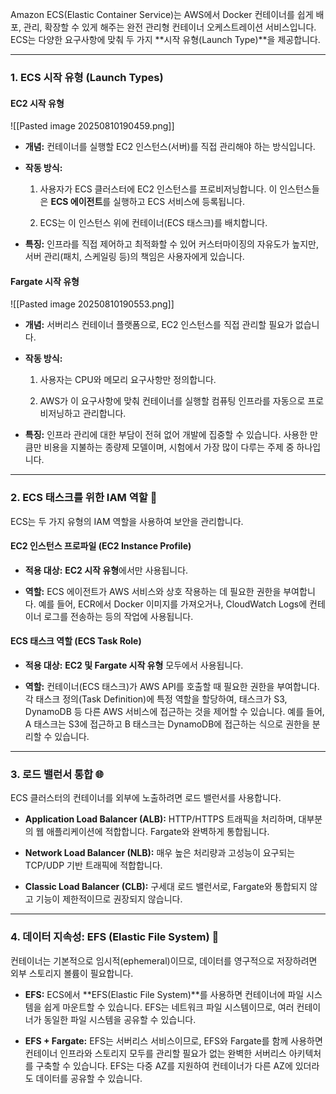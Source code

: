 
Amazon ECS(Elastic Container Service)는 AWS에서 Docker 컨테이너를 쉽게 배포, 관리, 확장할 수 있게 해주는 완전 관리형 컨테이너 오케스트레이션 서비스입니다. ECS는 다양한 요구사항에 맞춰 두 가지 **시작 유형(Launch Type)**을 제공합니다.

---

### 1. ECS 시작 유형 (Launch Types)

#### EC2 시작 유형

![[Pasted image 20250810190459.png]]

- **개념:** 컨테이너를 실행할 EC2 인스턴스(서버)를 직접 관리해야 하는 방식입니다.
    
- **작동 방식:**
    
    1. 사용자가 ECS 클러스터에 EC2 인스턴스를 프로비저닝합니다. 이 인스턴스들은 **ECS 에이전트**를 실행하고 ECS 서비스에 등록됩니다.
    
    2. ECS는 이 인스턴스 위에 컨테이너(ECS 태스크)를 배치합니다.
    
- **특징:** 인프라를 직접 제어하고 최적화할 수 있어 커스터마이징의 자유도가 높지만, 서버 관리(패치, 스케일링 등)의 책임은 사용자에게 있습니다.
    

#### Fargate 시작 유형

![[Pasted image 20250810190553.png]]

- **개념:** 서버리스 컨테이너 플랫폼으로, EC2 인스턴스를 직접 관리할 필요가 없습니다.
    
- **작동 방식:**
    
    1. 사용자는 CPU와 메모리 요구사항만 정의합니다.

    2. AWS가 이 요구사항에 맞춰 컨테이너를 실행할 컴퓨팅 인프라를 자동으로 프로비저닝하고 관리합니다.

- **특징:** 인프라 관리에 대한 부담이 전혀 없어 개발에 집중할 수 있습니다. 사용한 만큼만 비용을 지불하는 종량제 모델이며, 시험에서 가장 많이 다루는 주제 중 하나입니다.
    

---

### 2. ECS 태스크를 위한 IAM 역할 🔑

ECS는 두 가지 유형의 IAM 역할을 사용하여 보안을 관리합니다.

#### EC2 인스턴스 프로파일 (EC2 Instance Profile)

- **적용 대상:** **EC2 시작 유형**에서만 사용됩니다.

- **역할:** ECS 에이전트가 AWS 서비스와 상호 작용하는 데 필요한 권한을 부여합니다. 예를 들어, ECR에서 Docker 이미지를 가져오거나, CloudWatch Logs에 컨테이너 로그를 전송하는 등의 작업에 사용됩니다.


#### ECS 태스크 역할 (ECS Task Role)

- **적용 대상:** **EC2 및 Fargate 시작 유형** 모두에서 사용됩니다.

- **역할:** 컨테이너(ECS 태스크)가 AWS API를 호출할 때 필요한 권한을 부여합니다. 각 태스크 정의(Task Definition)에 특정 역할을 할당하여, 태스크가 S3, DynamoDB 등 다른 AWS 서비스에 접근하는 것을 제어할 수 있습니다. 예를 들어, A 태스크는 S3에 접근하고 B 태스크는 DynamoDB에 접근하는 식으로 권한을 분리할 수 있습니다.


---

### 3. 로드 밸런서 통합 🌐

ECS 클러스터의 컨테이너를 외부에 노출하려면 로드 밸런서를 사용합니다.

- **Application Load Balancer (ALB):** HTTP/HTTPS 트래픽을 처리하며, 대부분의 웹 애플리케이션에 적합합니다. Fargate와 완벽하게 통합됩니다.

- **Network Load Balancer (NLB):** 매우 높은 처리량과 고성능이 요구되는 TCP/UDP 기반 트래픽에 적합합니다.

- **Classic Load Balancer (CLB):** 구세대 로드 밸런서로, Fargate와 통합되지 않고 기능이 제한적이므로 권장되지 않습니다.


---

### 4. 데이터 지속성: EFS (Elastic File System) 💾

컨테이너는 기본적으로 임시적(ephemeral)이므로, 데이터를 영구적으로 저장하려면 외부 스토리지 볼륨이 필요합니다.

- **EFS:** ECS에서 **EFS(Elastic File System)**를 사용하면 컨테이너에 파일 시스템을 쉽게 마운트할 수 있습니다. EFS는 네트워크 파일 시스템이므로, 여러 컨테이너가 동일한 파일 시스템을 공유할 수 있습니다.
    
- **EFS + Fargate:** EFS는 서버리스 서비스이므로, EFS와 Fargate를 함께 사용하면 컨테이너 인프라와 스토리지 모두를 관리할 필요가 없는 완벽한 서버리스 아키텍처를 구축할 수 있습니다. EFS는 다중 AZ를 지원하여 컨테이너가 다른 AZ에 있더라도 데이터를 공유할 수 있습니다.